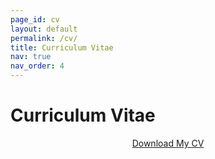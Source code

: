 ```yaml
---
page_id: cv
layout: default
permalink: /cv/
title: Curriculum Vitae
nav: true
nav_order: 4
---
```


# Curriculum Vitae

<p align="center">
  <a href="/assets/pdf/your-cv.pdf" class="btn btn-primary btn-lg" download aria-label="Download my Curriculum Vitae">
    <i class="fas fa-download"></i> Download My CV
  </a>
</p>